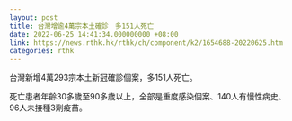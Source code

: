 ```yaml
---
layout: post
title: 台灣增逾4萬宗本土確診　多151人死亡
date: 2022-06-25 14:41:34.000000000 +08:00
link: https://news.rthk.hk/rthk/ch/component/k2/1654688-20220625.htm
categories: rthk
---
```


台灣新增4萬293宗本土新冠確診個案，多151人死亡。

死亡患者年齡30多歲至90多歲以上，全部是重度感染個案、140人有慢性病史、96人未接種3劑疫苗。
